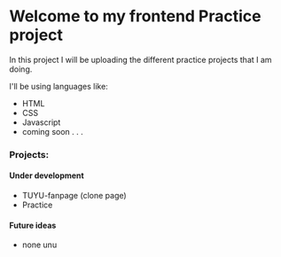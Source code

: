 <h1>Welcome to my frontend Practice project</h1>
    <p>In this project I will be uploading the different practice projects that I am doing.</p>
    <p>I'll be using languages like:</p>
<ul>
    <li>HTML</li>
    <li>CSS</li>
    <li>Javascript</li>
    <li>coming soon . . .</li>
</ul>
<h3>Projects:</h3>
<h4>Under development</h4>
<ul>
    <li>TUYU-fanpage (clone page)</li>
    <li>Practice</li>
</ul>
<h4>Future ideas</h4>
<ul>
    <li>none unu</li>
</ul>
